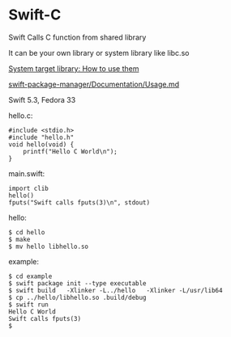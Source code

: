 # Swift-C
Swift Calls C function from shared library

It can be your own library or system library like libc.so

[System target library: How to use them](https://forums.swift.org/t/system-target-library-how-to-use-them/18196/2)

[swift-package-manager/Documentation/Usage.md](https://github.com/apple/swift-package-manager/blob/263171977ebcd47f4aaca1202cff5a96c5158a64/Documentation/Usage.md#import-system-libraries)

Swift 5.3, Fedora 33

hello.c:
```
#include <stdio.h>
#include "hello.h"
void hello(void) {
    printf("Hello C World\n");
}
```
main.swift:
```
import clib
hello()
fputs("Swift calls fputs(3)\n", stdout)
```
hello:
```
$ cd hello
$ make
$ mv hello libhello.so
```
example:
```
$ cd example
$ swift package init --type executable
$ swift build   -Xlinker -L../hello   -Xlinker -L/usr/lib64
$ cp ../hello/libhello.so .build/debug
$ swift run
Hello C World
Swift calls fputs(3)
$
```
